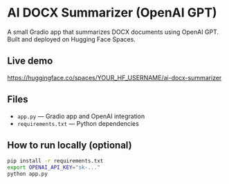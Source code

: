 # AI DOCX Summarizer (OpenAI GPT)

A small Gradio app that summarizes DOCX documents using OpenAI GPT.  
Built and deployed on Hugging Face Spaces.

## Live demo
https://huggingface.co/spaces/YOUR_HF_USERNAME/ai-docx-summarizer

## Files
- `app.py` — Gradio app and OpenAI integration
- `requirements.txt` — Python dependencies

## How to run locally (optional)
```bash
pip install -r requirements.txt
export OPENAI_API_KEY="sk-..."
python app.py
